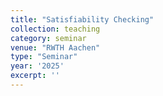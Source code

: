 ```yaml
---
title: "Satisfiability Checking"
collection: teaching
category: seminar
venue: "RWTH Aachen"
type: "Seminar"
year: '2025'
excerpt: ''
---
```

